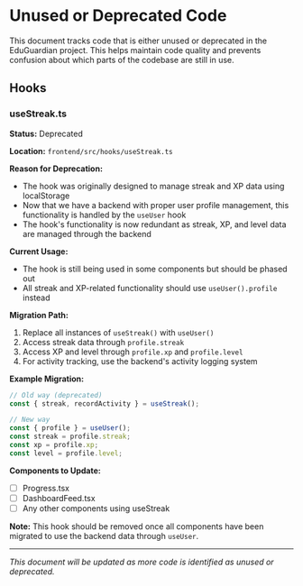 # Unused or Deprecated Code

This document tracks code that is either unused or deprecated in the EduGuardian project. This helps maintain code quality and prevents confusion about which parts of the codebase are still in use.

## Hooks

### useStreak.ts

**Status:** Deprecated

**Location:** `frontend/src/hooks/useStreak.ts`

**Reason for Deprecation:**
- The hook was originally designed to manage streak and XP data using localStorage
- Now that we have a backend with proper user profile management, this functionality is handled by the `useUser` hook
- The hook's functionality is now redundant as streak, XP, and level data are managed through the backend

**Current Usage:**
- The hook is still being used in some components but should be phased out
- All streak and XP-related functionality should use `useUser().profile` instead

**Migration Path:**
1. Replace all instances of `useStreak()` with `useUser()`
2. Access streak data through `profile.streak`
3. Access XP and level through `profile.xp` and `profile.level`
4. For activity tracking, use the backend's activity logging system

**Example Migration:**
```typescript
// Old way (deprecated)
const { streak, recordActivity } = useStreak();

// New way
const { profile } = useUser();
const streak = profile.streak;
const xp = profile.xp;
const level = profile.level;
```

**Components to Update:**
- [ ] Progress.tsx
- [ ] DashboardFeed.tsx
- [ ] Any other components using useStreak

**Note:** This hook should be removed once all components have been migrated to use the backend data through `useUser`.

---

*This document will be updated as more code is identified as unused or deprecated.* 